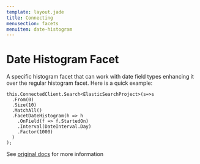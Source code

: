 ```yaml
---
template: layout.jade
title: Connecting
menusection: facets
menuitem: date-histogram
---
```



# Date Histogram Facet

A specific histogram facet that can work with date field types enhancing it over the regular histogram facet. Here is a quick example:

    this.ConnectedClient.Search<ElasticSearchProject>(s=>s
      .From(0)
      .Size(10)
      .MatchAll()
      .FacetDateHistogram(h => h
        .OnField(f => f.StartedOn)
        .Interval(DateInterval.Day)
        .Factor(1000)
      )
    );

See [original docs](http://www.elasticsearch.org/guide/reference/api/search/facets/date-histogram-facet.html) for more information